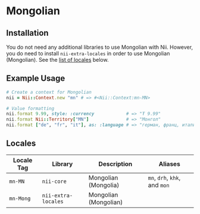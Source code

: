<!-- This file has been generated. Source: languages/_template.md.erb -->

# Mongolian

## Installation

You do not need any additional libraries to use Mongolian with Nii.
However, you do need to install `nii-extra-locales` in order to use Mongolian (Mongolian).
See the [list of locales](#locales) below.

## Example Usage

``` ruby
# Create a context for Mongolian
nii = Nii::Context.new "mn" # => #<Nii::Context:mn-MN>

# Value formatting
nii.format 9.99, style: :currency            # => "₮ 9.99"
nii.format Nii::Territory["MN"]              # => "Монгол"
nii.format ["de", "fr", "it"], as: :language # => "герман, франц, итали"
```


## Locales

<table>
  <thead>
    <tr>
      <th>Locale Tag</th>
      <th>Library</th>
      <th>Description</th>
      <th>Aliases</th>
    </tr>
  </thead>
  <tbody>
    <tr>
      <td><code>mn-MN</code></td>
      <td><code>nii-core</code></td>
      <td>Mongolian (Mongolia)</td>
      <td><code>mn</code>, <code>drh</code>, <code>khk</code>, and <code>mon</code></td>
    </tr>
    <tr>
      <td><code>mn-Mong</code></td>
      <td><code>nii-extra-locales</code></td>
      <td>Mongolian (Mongolian)</td>
      <td></td>
    </tr>
  </tbody>
</table>

